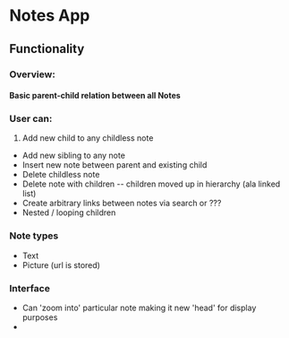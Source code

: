 # Notes App

## Functionality
### Overview:
#### Basic parent-child relation between all Notes

### User can:
1. Add new child to any childless note
- Add new sibling to any note
- Insert new note between parent and existing child
- Delete childless note
- Delete note with children -- children moved up in hierarchy (ala linked list)
- Create arbitrary links between notes via search or ???
- Nested / looping children

### Note types
- Text
- Picture (url is stored)

### Interface
- Can 'zoom into' particular note making it new 'head' for display purposes
-
